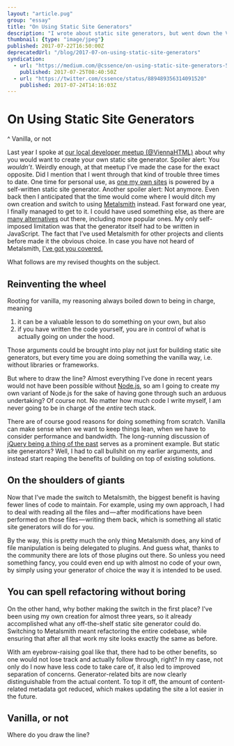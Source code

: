 ```yaml
---
layout: "article.pug"
group: "essay"
title: "On Using Static Site Generators"
description: "I wrote about static site generators, but went down the Vanilla-or-not rabbit hole."
thumbnail: {type: "image/jpeg"}
published: 2017-07-22T16:50:00Z
deprecatedUrl: "/blog/2017-07-on-using-static-site-generators"
syndication:
  - url: "https://medium.com/@cssence/on-using-static-site-generators-57879d215746"
    published: 2017-07-25T08:40:50Z
  - url: "https://twitter.com/cssence/status/889489356314091520"
    published: 2017-07-24T14:16:03Z
---
```


# On Using Static Site Generators
^ Vanilla, or not

Last year I spoke at [our local developer meetup (@ViennaHTML)](/2016/viennahtml) about why you would want to create your own static site generator. Spoiler alert: You _wouldn’t_. Weirdly enough, at that meetup I’ve made the case for the exact opposite. Did I mention that I went through that kind of trouble three times to date. One time for personal use, as [one my own sites](https://cssence.com/) is powered by a self-written static site generator. Another spoiler alert: Not anymore. Even back then I anticipated that the time would come where I would ditch my own creation and switch to using [Metalsmith](https://metalsmith.io/) instead. Fast forward one year, I finally managed to get to it. I could have used something else, as there are [many alternatives](https://www.staticgen.com/) out there, including more popular ones. My only self-imposed limitation was that the generator itself had to be written in JavaScript. The fact that I’ve used Metalsmith for other projects and clients before made it the obvious choice. In case you have not heard of Metalsmith, [I’ve got you covered.](/2017/metalsmith-io)

What follows are my revised thoughts on the subject.

## Reinventing the wheel

Rooting for vanilla, my reasoning always boiled down to being in charge, meaning

1. it can be a valuable lesson to do something on your own, but also
2. if you have written the code yourself, you are in control of what is actually going on under the hood.

Those arguments could be brought into play not just for building static site generators, but every time you are doing something the vanilla way, i.e. without libraries or frameworks.

But where to draw the line? Almost everything I’ve done in recent years would not have been possible without [Node.js](https://nodejs.org/), so am I going to create my own variant of Node.js for the sake of having gone through such an arduous undertaking? Of course not. No matter how much code I write myself, I am never going to be in charge of the _entire_ tech stack.

There are of course good reasons for doing something from scratch. Vanilla can make sense when we want to keep things lean, when we have to consider performance and bandwidth. The long-running discussion of [jQuery being a thing of the past](https://css-tricks.com/now-ever-might-not-need-jquery/) serves as a prominent example. But static site generators? Well, I had to call bullshit on my earlier arguments, and instead start reaping the benefits of building on top of existing solutions.

## On the shoulders of giants

Now that I’ve made the switch to Metalsmith, the biggest benefit is having fewer lines of code to maintain. For example, using my own approach, I had to deal with reading all the files and&#8202;&mdash;&#8202;after modifications have been performed on those files&#8202;&mdash;&#8202;writing them back, which is something all static site generators will do for you.

By the way, this is pretty much the only thing Metalsmith does, any kind of file manipulation is being delegated to plugins. And guess what, thanks to the community there are lots of those plugins out there. So unless you need something fancy, you could even end up with almost no code of your own, by simply using your generator of choice the way it is intended to be used.

## You can spell refactoring without boring

On the other hand, why bother making the switch in the first place? I’ve been using my own creation for almost three years, so it already accomplished what any off-the-shelf static site generator could do. Switching to Metalsmith meant refactoring the entire codebase, while ensuring that after all that work my site looks exactly the same as before.

With am eyebrow-raising goal like that, there had to be other benefits, so one would not lose track and actually follow through, right? In my case, not only do I now have less code to take care of, it also led to improved separation of concerns. Generator-related bits are now clearly distinguishable from the actual content. To top it off, the amount of content-related metadata got reduced, which makes updating the site a lot easier in the future.

## Vanilla, or not

Where do you draw the line?
